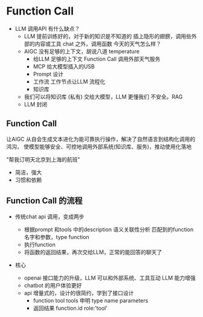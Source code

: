# Function Call

- LLM 调用API 有什么缺点？
    - LLM 提前训练好的，对于新的知识是不知道的
        插上隐形的翅膀，调用些外部的内容或工具
        chat 之外，调用函数
        今天的天气怎么样？
    - AIGC 没有足够的上下文，胡说八道
        temperature
        - 给LLM 足够的上下文
            Function Call 调用外部天气服务
        - MCP
            给大模型插入的USB
        - Prompt 设计
        - 工作流
            工作节点让LLM 流程化
        - 知识库
    - 我们可以将知识库 (私有) 交给大模型，LLM 更懂我们
    不安全。RAG 
    - LLM 封闭 

## Function Call

让AIGC 从自会生成文本进化为能可靠执行操作，解决了自然语言到结构化调用的鸿沟，
使模型能够安全、可控地调用外部系统(知识库、服务)，推动使用化落地

"帮我订明天北京到上海的航班"

- 简洁，强大
- 习惯和依赖

## Function Call 的流程

- 传统chat api 调用，变成两步
    - 根据prompt 和tools 中的description 语义关联性分析
        匹配到的function 名字和参数，type function
    - 执行function
    - 将函数的返回结果，再次交给LLM，正常的能回答的聊天了

- 核心
    - openai 接口能力的升级，LLM 可以和外部系统、工具互动
        LLM 能力增强
    - chatbot 的用户体验更好
    - api 增量式的，设计的很简约，学到了接口设计
        - function tool tools 申明
            type name parameters
        - 返回结果 function.id 
            role:'tool'
            